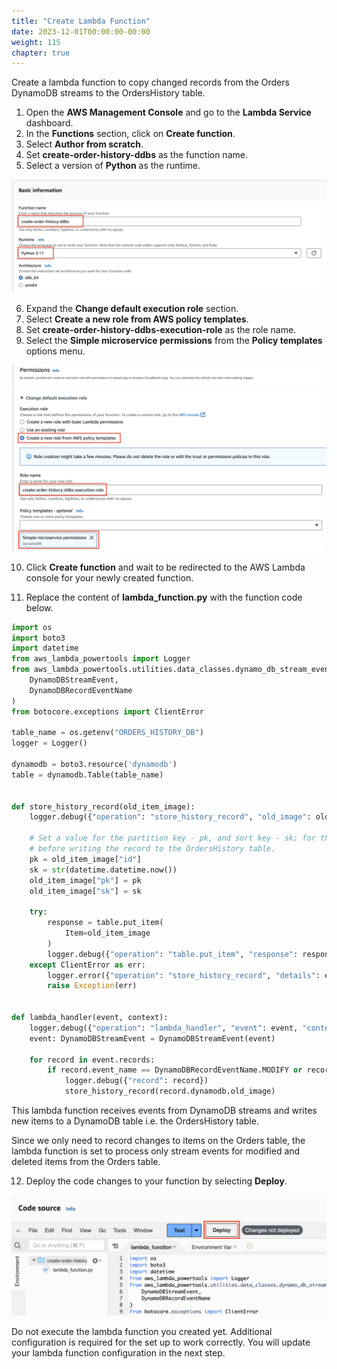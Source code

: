 ```yaml
---
title: "Create Lambda Function"
date: 2023-12-01T00:00:00-00:00
weight: 115
chapter: true
---
```


Create a lambda function to copy changed records from the Orders DynamoDB streams to the OrdersHistory table.

1. Open the **AWS Management Console** and go to the **Lambda Service** dashboard.
2. In the **Functions** section, click on **Create function**.
3. Select **Author from scratch**.
4. Set **create-order-history-ddbs** as the function name.
5. Select a version of **Python** as the runtime.

![AWS Lambda function creation wizard](/static/images/change-data-capture/ex1/set-name.png)  

6. Expand the **Change default execution role** section.
7. Select **Create a new role from AWS policy templates**.
8. Set **create-order-history-ddbs-execution-role** as the role name.
9. Select the **Simple microservice permissions** from the **Policy templates** options menu.

![AWS Lambda function creation wizard](/static/images/change-data-capture/ex1/set-permissions.png) 

10. Click **Create function** and wait to be redirected to the AWS Lambda console for your newly created function.

11. Replace the content of **lambda_function.py** with the function code below.

```python
import os
import boto3
import datetime
from aws_lambda_powertools import Logger
from aws_lambda_powertools.utilities.data_classes.dynamo_db_stream_event import (
    DynamoDBStreamEvent,
    DynamoDBRecordEventName
)
from botocore.exceptions import ClientError

table_name = os.getenv("ORDERS_HISTORY_DB")
logger = Logger()

dynamodb = boto3.resource('dynamodb')
table = dynamodb.Table(table_name)


def store_history_record(old_item_image):
    logger.debug({"operation": "store_history_record", "old_image": old_item_image})

    # Set a value for the partition key - pk, and sort key - sk; for the OrdersHistory table
    # before writing the record to the OrdersHistory table.
    pk = old_item_image["id"]
    sk = str(datetime.datetime.now())
    old_item_image["pk"] = pk
    old_item_image["sk"] = sk

    try:
        response = table.put_item(
            Item=old_item_image
        )
        logger.debug({"operation": "table.put_item", "response": response})
    except ClientError as err:
        logger.error({"operation": "store_history_record", "details": err})
        raise Exception(err)


def lambda_handler(event, context):
    logger.debug({"operation": "lambda_handler", "event": event, "context": context})
    event: DynamoDBStreamEvent = DynamoDBStreamEvent(event)

    for record in event.records:
        if record.event_name == DynamoDBRecordEventName.MODIFY or record.event_name == DynamoDBRecordEventName.REMOVE:
            logger.debug({"record": record})
            store_history_record(record.dynamodb.old_image)

```

This lambda function receives events from DynamoDB streams and writes new items to a DynamoDB table i.e. the OrdersHistory table.

Since we only need to record changes to items on the Orders table, the lambda function is set to process only stream events for modified and deleted items from the Orders table.

12. Deploy the code changes to your function by selecting **Deploy**.

![AWS Lambda function creation wizard](/static/images/change-data-capture/ex1/deploy-code.png)

Do not execute the lambda function you created yet. Additional configuration is required for the set up to work correctly. You will update your lambda function configuration in the next step.
